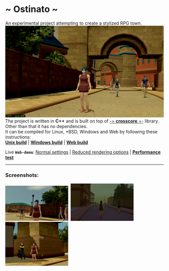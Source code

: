 # ~ Ostinato ~
An experimental project attempting to create a stylized RPG town.
![screen1](https://github.com/glebnovodran/glebnovodran.github.io/raw/main/demo/images/Ostinato_scr01.png)
<br>
The project is written in **C++** and is built on top of [-= **crosscore** =-](https://github.com/schaban/crosscore_dev) library.
<br>
Other than that it has no dependencies.
<br>
It can be compiled for Linux, *BSD, Windows and Web by following these instructions:<br>
[**Unix build**](https://github.com/glebnovodran/ostinato/blob/main/doc/build_unix.md) | [**Windows build**](https://github.com/glebnovodran/ostinato/blob/main/doc/build_win.md) | [**Web build**](https://github.com/glebnovodran/ostinato/blob/main/doc/build_web.md)


Live **`Web-demo`**: [Normal settings](https://glebnovodran.github.io/demo/ostinato.html) | [Reduced rendering options](https://glebnovodran.github.io/demo/ostinato.html?pseudoshd&vl) | **[Performance test](https://glebnovodran.github.io/demo/perf_ostinato.html)**

***
### Screenshots:<br>
<img src="https://github.com/glebnovodran/glebnovodran.github.io/raw/main/demo/images/Ostinato_scr00.png" width=200>&nbsp;&nbsp;<img src="https://github.com/glebnovodran/glebnovodran.github.io/raw/main/demo/images/Ostinato_scr03.png" width=200>&nbsp;&nbsp;<img src="https://github.com/glebnovodran/glebnovodran.github.io/raw/main/demo/images/Ostinato_scr02.png" width=200>

